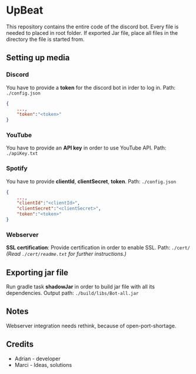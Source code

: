 # UpBeat

This repository contains the entire code of the discord bot. Every file is needed to placed in root folder. If exported Jar file, place all files in the directory the file is started from.

## Setting up media

### Discord

You have to provide a __token__ for the discord bot in irder to log in. Path: `./config.json`

```json
{
    ...,
    "token":"<token>"
}
```

### YouTube

You have to provide an __API key__ in order to use YouTube API. Path: `./apiKey.txt`

### Spotify

You have to provide __clientId__, __clientSecret__, __token__. Path: `./config.json`

```json
{
    ...,
    "clientId":"<clientId>",
    "clientSecret":"<clientSecret>",
    "token":"<token>"
}
```

### Webserver

__SSL certification__: Provide certification in order to enable SSL. Path: `./cert/` <br>
_(Read `./cert/readme.txt` for further instructions.)_

## Exporting jar file

Run gradle task __shadowJar__ in order to build jar file with all its dependencies. Output path: `./build/libs/Bot-all.jar`

## Notes

Webserver integration needs rethink, because of open-port-shortage.

## Credits

- Adrian - developer
- Marci - Ideas, solutions